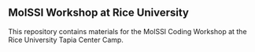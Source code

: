 ## MolSSI Workshop at Rice University

This repository contains materials for the MolSSI Coding Workshop at the Rice University Tapia Center Camp.